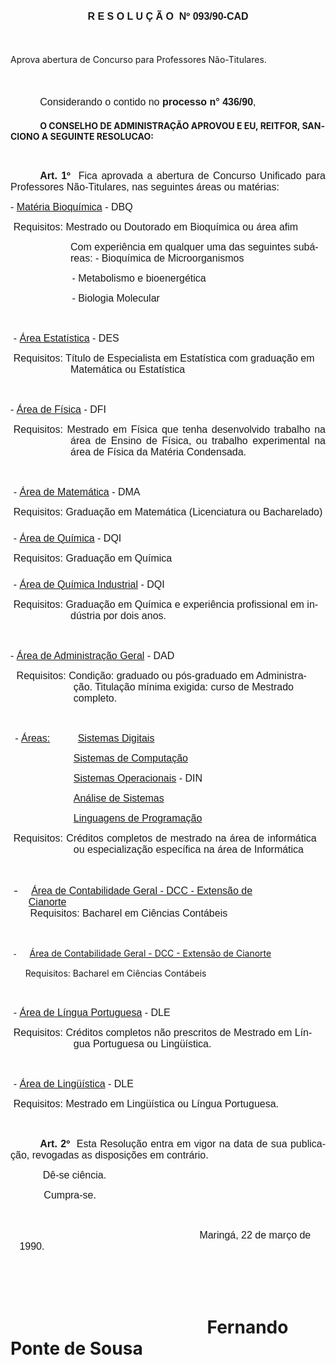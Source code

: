 <body lang=PT-BR style='tab-interval:35.4pt'>

<div class=Section1>

<p class=MsoNormal align=center style='text-align:center'><span
style='font-size:12.0pt;mso-bidi-font-size:10.0pt;font-family:Arial'><![if !supportEmptyParas]>&nbsp;<![endif]><o:p></o:p></span></p>

<p class=MsoNormal align=center style='text-align:center'><b style='mso-bidi-font-weight:
normal'><span style='font-size:12.0pt;mso-bidi-font-size:10.0pt;font-family:
Arial'>R E S O L U Ç Ã O<span style="mso-spacerun: yes">  </span>Nº 093/90-CAD<o:p></o:p></span></b></p>

<p class=MsoNormal style='margin-bottom:14.4pt'><b style='mso-bidi-font-weight:
normal'><span style='font-size:12.0pt;mso-bidi-font-size:10.0pt;font-family:
Arial'><![if !supportEmptyParas]>&nbsp;<![endif]><o:p></o:p></span></b></p>

<p class=MsoBodyTextIndent style='line-height:normal'>Aprova abertura de
Concurso para Professores Não-Titulares.</p>

<p class=MsoNormal style='margin-top:0cm;margin-right:0cm;margin-bottom:14.4pt;
margin-left:219.75pt'><b style='mso-bidi-font-weight:normal'><span
style='font-size:12.0pt;mso-bidi-font-size:10.0pt;font-family:Arial'><![if !supportEmptyParas]>&nbsp;<![endif]><o:p></o:p></span></b></p>

<p class=MsoNormal style='margin-bottom:14.4pt;text-align:justify;text-indent:
35.45pt'><span style='font-size:12.0pt;mso-bidi-font-size:10.0pt;font-family:
Arial'>Considerando o contido no <b>processo n° 436/90</b>,<o:p></o:p></span></p>

<p class=MsoBodyTextIndent2 style='text-indent:35.45pt'><b>O CONSELHO DE
ADMINISTRAÇÃO APROVOU E EU, REITFOR, SANCIONO A SEGUINTE RESOLUCAO:<o:p></o:p></b></p>

<p class=MsoNormal><span style='font-size:12.0pt;mso-bidi-font-size:10.0pt;
font-family:Arial'><![if !supportEmptyParas]>&nbsp;<![endif]><o:p></o:p></span></p>

<p class=MsoNormal style='text-align:justify;text-indent:35.45pt'><b><span
style='font-size:12.0pt;mso-bidi-font-size:10.0pt;font-family:Arial'>Art.
1º<span style="mso-spacerun: yes">  </span></span></b><span style='font-size:
12.0pt;mso-bidi-font-size:10.0pt;font-family:Arial'>Fica aprovada a abertura de
Concurso Unificado para Professores Não-Titulares, nas seguintes áreas ou
matérias:<o:p></o:p></span></p>

<p class=MsoNormal style='tab-stops:7.2pt'><span style='font-size:12.0pt;
mso-bidi-font-size:10.0pt;font-family:Arial'>- <u>Matéria Bioquímica</u> - DBQ<o:p></o:p></span></p>

<p class=MsoNormal style='margin-left:3.6pt'><span style='font-size:12.0pt;
mso-bidi-font-size:10.0pt;font-family:Arial'>Requisitos: Mestrado ou Doutorado
em Bioquímica ou área afim<o:p></o:p></span></p>

<p class=MsoNormal style='margin-left:72.0pt'><span style='font-size:12.0pt;
mso-bidi-font-size:10.0pt;font-family:Arial'>Com experiência em qualquer uma
das seguintes subáreas: - Bioquímica de Microorganismos<o:p></o:p></span></p>

<p class=MsoNormal style='margin-left:73.8pt'><span style='font-size:12.0pt;
mso-bidi-font-size:10.0pt;font-family:Arial'>- Metabolismo e bioenergética<o:p></o:p></span></p>

<p class=MsoNormal style='margin-left:73.8pt'><span style='font-size:12.0pt;
mso-bidi-font-size:10.0pt;font-family:Arial'>- Biologia Molecular<o:p></o:p></span></p>

<p class=MsoNormal><span style='font-size:12.0pt;mso-bidi-font-size:10.0pt;
font-family:Arial'><![if !supportEmptyParas]>&nbsp;<![endif]><o:p></o:p></span></p>

<p class=MsoNormal style='margin-left:3.6pt'><span style='font-size:12.0pt;
mso-bidi-font-size:10.0pt;font-family:Arial'>- <u>Área Estatística</u> - DES<o:p></o:p></span></p>

<p class=MsoNormal style='margin-left:72.0pt;text-indent:-68.4pt'><span
style='font-size:12.0pt;mso-bidi-font-size:10.0pt;font-family:Arial'>Requisitos:
Título de Especialista em Estatística com graduação em Matemática ou
Estatística<o:p></o:p></span></p>

<p class=MsoNormal><span style='font-size:12.0pt;mso-bidi-font-size:10.0pt;
font-family:Arial'><![if !supportEmptyParas]>&nbsp;<![endif]><o:p></o:p></span></p>

<p class=MsoNormal><span style='font-size:12.0pt;mso-bidi-font-size:10.0pt;
font-family:Arial'>- <u>Área de Física</u> - DFI<o:p></o:p></span></p>

<p class=MsoNormal style='margin-left:72.0pt;text-align:justify;text-indent:
-68.4pt'><span style='font-size:12.0pt;mso-bidi-font-size:10.0pt;font-family:
Arial'>Requisitos: Mestrado em Física que tenha desenvolvido trabalho na área
de Ensino de Física, ou trabalho experimental na área de Física da Matéria
Condensada.<o:p></o:p></span></p>

<p class=MsoNormal><span style='font-size:12.0pt;mso-bidi-font-size:10.0pt;
font-family:Arial'><![if !supportEmptyParas]>&nbsp;<![endif]><o:p></o:p></span></p>

<p class=MsoNormal style='margin-left:3.6pt'><span style='font-size:12.0pt;
mso-bidi-font-size:10.0pt;font-family:Arial'>- <u>Área de Matemática</u> - DMA<o:p></o:p></span></p>

<p class=MsoNormal style='margin-top:0cm;margin-right:0cm;margin-bottom:18.0pt;
margin-left:3.6pt'><span style='font-size:12.0pt;mso-bidi-font-size:10.0pt;
font-family:Arial'>Requisitos: Graduação em Matemática (Licenciatura ou
Bacharelado)<o:p></o:p></span></p>

<p class=MsoNormal style='margin-left:3.6pt'><span style='font-size:12.0pt;
mso-bidi-font-size:10.0pt;font-family:Arial'>- <u>Área de Química</u> - DQI<o:p></o:p></span></p>

<p class=MsoNormal style='margin-top:0cm;margin-right:0cm;margin-bottom:18.0pt;
margin-left:3.6pt'><span style='font-size:12.0pt;mso-bidi-font-size:10.0pt;
font-family:Arial'>Requisitos: Graduação em Química<o:p></o:p></span></p>

<p class=MsoNormal style='margin-left:3.6pt'><span style='font-size:12.0pt;
mso-bidi-font-size:10.0pt;font-family:Arial'>- <u>Área de Química Industrial</u>
- DQI<o:p></o:p></span></p>

<p class=MsoNormal style='margin-top:0cm;margin-right:0cm;margin-bottom:5.4pt;
margin-left:72.0pt;text-indent:-68.4pt'><span style='font-size:12.0pt;
mso-bidi-font-size:10.0pt;font-family:Arial'>Requisitos: Graduação em Química e
experiência profissional em indústria por dois anos.<o:p></o:p></span></p>

<p class=MsoNormal><span style='font-size:12.0pt;mso-bidi-font-size:10.0pt;
font-family:Arial'><![if !supportEmptyParas]>&nbsp;<![endif]><o:p></o:p></span></p>

<p class=MsoNormal><span style='font-size:12.0pt;mso-bidi-font-size:10.0pt;
font-family:Arial'>- <u>Área de Administração Geral</u> - DAD<o:p></o:p></span></p>

<p class=MsoNormal style='margin-top:0cm;margin-right:10.8pt;margin-bottom:
0cm;margin-left:75.6pt;margin-bottom:.0001pt;text-indent:-68.4pt'><span
style='font-size:12.0pt;mso-bidi-font-size:10.0pt;font-family:Arial'>Requisitos:
Condição: graduado ou pós-graduado em Administração. Titulação mínima exigida: curso
de Mestrado completo.<o:p></o:p></span></p>

<p class=MsoNormal><span style='font-size:12.0pt;mso-bidi-font-size:10.0pt;
font-family:Arial'><![if !supportEmptyParas]>&nbsp;<![endif]><o:p></o:p></span></p>

<p class=MsoNormal style='margin-left:5.4pt;tab-stops:75.6pt'><span
style='font-size:12.0pt;mso-bidi-font-size:10.0pt;font-family:Arial'>- <u>Áreas:</u><span
style='mso-tab-count:1'>          </span><u>Sistemas Digitais</u><o:p></o:p></span></p>

<p class=MsoNormal style='margin-left:75.6pt'><u><span style='font-size:12.0pt;
mso-bidi-font-size:10.0pt;font-family:Arial'>Sistemas de Computação</span></u><span
style='font-size:12.0pt;mso-bidi-font-size:10.0pt;font-family:Arial'><o:p></o:p></span></p>

<p class=MsoNormal style='margin-left:75.6pt'><u><span style='font-size:12.0pt;
mso-bidi-font-size:10.0pt;font-family:Arial'>Sistemas Operacionais</span></u><span
style='font-size:12.0pt;mso-bidi-font-size:10.0pt;font-family:Arial'> - DIN<o:p></o:p></span></p>

<p class=MsoNormal style='margin-left:75.6pt'><u><span style='font-size:12.0pt;
mso-bidi-font-size:10.0pt;font-family:Arial'>Análise de Sistemas</span></u><span
style='font-size:12.0pt;mso-bidi-font-size:10.0pt;font-family:Arial'><o:p></o:p></span></p>

<p class=MsoNormal style='margin-left:75.6pt'><u><span style='font-size:12.0pt;
mso-bidi-font-size:10.0pt;font-family:Arial'>Linguagens de Programação</span></u><span
style='font-size:12.0pt;mso-bidi-font-size:10.0pt;font-family:Arial'><o:p></o:p></span></p>

<p class=MsoNormal style='margin-top:0cm;margin-right:10.8pt;margin-bottom:
0cm;margin-left:75.6pt;margin-bottom:.0001pt;text-align:justify;text-indent:
-72.0pt'><span style='font-size:12.0pt;mso-bidi-font-size:10.0pt;font-family:
Arial'>Requisitos: Créditos completos de mestrado na área de informática ou
especialização específica na área de Informática<o:p></o:p></span></p>

<p class=MsoNormal><span style='font-size:12.0pt;mso-bidi-font-size:10.0pt;
font-family:Arial'><![if !supportEmptyParas]>&nbsp;<![endif]><o:p></o:p></span></p>

<p class=MsoNormal style='margin-top:0cm;margin-right:64.8pt;margin-bottom:
0cm;margin-left:21.6pt;margin-bottom:.0001pt;text-indent:-18.0pt;mso-list:l0 level1 lfo2;
tab-stops:list 21.6pt'><![if !supportLists]><span style='font-size:12.0pt;
mso-bidi-font-size:10.0pt'>-<span style='font:7.0pt "Times New Roman"'>&nbsp;&nbsp;&nbsp;&nbsp;&nbsp;&nbsp;&nbsp;&nbsp;
</span></span><![endif]><u><span style='font-size:12.0pt;mso-bidi-font-size:
10.0pt;font-family:Arial'>Área de Contabilidade Geral - DCC - Extensão de
Cianorte<o:p></o:p></span></u></p>

<p class=MsoNormal style='margin-top:0cm;margin-right:64.8pt;margin-bottom:
0cm;margin-left:3.6pt;margin-bottom:.0001pt'><span style='font-size:12.0pt;
mso-bidi-font-size:10.0pt;font-family:Arial'><span style="mso-spacerun:
yes">      </span>Requisitos: Bacharel em Ciências Contábeis<o:p></o:p></span></p>

<p class=MsoNormal><span style='font-size:12.0pt;mso-bidi-font-size:10.0pt;
font-family:Arial'><![if !supportEmptyParas]>&nbsp;<![endif]><o:p></o:p></span></p>

<p class=MsoBlockText style='margin-left:21.6pt;text-indent:-18.0pt;mso-list:
l0 level1 lfo2;tab-stops:list 21.6pt'><![if !supportLists]><span
style='font-family:"Times New Roman"'>-<span style='font:7.0pt "Times New Roman"'>&nbsp;&nbsp;&nbsp;&nbsp;&nbsp;&nbsp;&nbsp;&nbsp;
</span></span><![endif]><u>Área de Contabilidade Geral - DCC - Extensão de
Cianorte<o:p></o:p></u></p>

<p class=MsoBlockText><span style="mso-spacerun: yes">      </span>Requisitos:
Bacharel em Ciências Contábeis</p>

<p class=MsoNormal><span style='font-size:12.0pt;mso-bidi-font-size:10.0pt;
font-family:Arial'><![if !supportEmptyParas]>&nbsp;<![endif]><o:p></o:p></span></p>

<p class=MsoNormal style='margin-left:3.6pt'><span style='font-size:12.0pt;
mso-bidi-font-size:10.0pt;font-family:Arial'>- <u>Área de Língua Portuguesa</u>
- DLE<o:p></o:p></span></p>

<p class=MsoNormal style='margin-top:0cm;margin-right:10.8pt;margin-bottom:
0cm;margin-left:75.6pt;margin-bottom:.0001pt;text-indent:-72.0pt'><span
style='font-size:12.0pt;mso-bidi-font-size:10.0pt;font-family:Arial'>Requisitos:
Créditos completos não prescritos de Mestrado em Língua Portuguesa ou
Lingüística.<o:p></o:p></span></p>

<p class=MsoNormal><span style='font-size:12.0pt;mso-bidi-font-size:10.0pt;
font-family:Arial'><![if !supportEmptyParas]>&nbsp;<![endif]><o:p></o:p></span></p>

<p class=MsoNormal style='margin-left:3.6pt'><span style='font-size:12.0pt;
mso-bidi-font-size:10.0pt;font-family:Arial'>- <u>Área de Lingüística</u> - DLE<o:p></o:p></span></p>

<p class=MsoNormal style='margin-left:3.6pt'><span style='font-size:12.0pt;
mso-bidi-font-size:10.0pt;font-family:Arial'>Requisitos: Mestrado em
Lingüística ou Língua Portuguesa.<o:p></o:p></span></p>

<p class=MsoNormal style='margin-left:3.6pt'><span style='font-size:12.0pt;
mso-bidi-font-size:10.0pt;font-family:Arial'><![if !supportEmptyParas]>&nbsp;<![endif]><o:p></o:p></span></p>

<p class=MsoNormal style='text-align:justify;text-indent:35.45pt'><b><span
style='font-size:12.0pt;mso-bidi-font-size:10.0pt;font-family:Arial'>Art.
2º<span style="mso-spacerun: yes">  </span></span></b><span style='font-size:
12.0pt;mso-bidi-font-size:10.0pt;font-family:Arial'>Esta Resolução entra em
vigor na data de sua publicação, revogadas as disposições em contrário.<o:p></o:p></span></p>

<p class=MsoNormal style='text-align:justify;text-indent:35.45pt'><span
style='font-size:12.0pt;mso-bidi-font-size:10.0pt;font-family:Arial'><span
style="mso-spacerun: yes"> </span>Dê-se ciência.<o:p></o:p></span></p>

<p class=MsoNormal><span style='font-size:12.0pt;mso-bidi-font-size:10.0pt;
font-family:Arial'><span style="mso-spacerun: yes">           
</span>Cumpra-se.<o:p></o:p></span></p>

<p class=MsoNormal align=center style='margin-bottom:5.4pt;text-align:center'><span
style='font-size:12.0pt;mso-bidi-font-size:10.0pt;font-family:Arial'><![if !supportEmptyParas]>&nbsp;<![endif]><o:p></o:p></span></p>

<p class=MsoNormal style='margin-left:10.8pt;text-indent:216.0pt'><span
style='font-size:12.0pt;mso-bidi-font-size:10.0pt;font-family:Arial'>Maringá,
22 de março de 1990. <o:p></o:p></span></p>

<p class=MsoNormal style='text-indent:216.0pt'><span style='font-size:12.0pt;
mso-bidi-font-size:10.0pt;font-family:Arial'><![if !supportEmptyParas]>&nbsp;<![endif]><o:p></o:p></span></p>

<p class=MsoNormal style='text-indent:216.0pt'><span style='font-size:12.0pt;
mso-bidi-font-size:10.0pt;font-family:Arial'><![if !supportEmptyParas]>&nbsp;<![endif]><o:p></o:p></span></p>

<h1 style='text-indent:216.0pt'><span style="mso-spacerun: yes">   
</span>Fernando Ponte de Sousa</h1>

</div>

</body>
